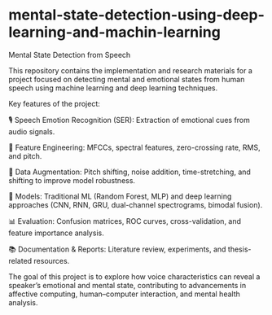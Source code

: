 # mental-state-detection-using-deep-learning-and-machin-learning

Mental State Detection from Speech

This repository contains the implementation and research materials for a project focused on detecting mental and emotional states from human speech using machine learning and deep learning techniques.

Key features of the project:

🎙️ Speech Emotion Recognition (SER): Extraction of emotional cues from audio signals.

🧪 Feature Engineering: MFCCs, spectral features, zero-crossing rate, RMS, and pitch.

🔄 Data Augmentation: Pitch shifting, noise addition, time-stretching, and shifting to improve model robustness.

🤖 Models: Traditional ML (Random Forest, MLP) and deep learning approaches (CNN, RNN, GRU, dual-channel spectrograms, bimodal fusion).

📊 Evaluation: Confusion matrices, ROC curves, cross-validation, and feature importance analysis.

📚 Documentation & Reports: Literature review, experiments, and thesis-related resources.

The goal of this project is to explore how voice characteristics can reveal a speaker’s emotional and mental state, contributing to advancements in affective computing, human–computer interaction, and mental health analysis.
